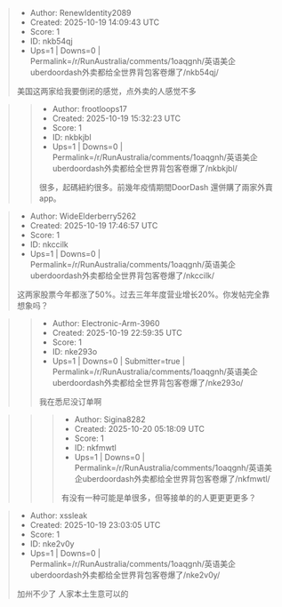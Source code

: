 > - Author: RenewIdentity2089
> - Created: 2025-10-19 14:09:43 UTC
> - Score: 1
> - ID: nkb54qj
> - Ups=1 | Downs=0 | Permalink=/r/RunAustralia/comments/1oaqgnh/英语美企uberdoordash外卖都给全世界背包客卷爆了/nkb54qj/
>
> 美国这两家给我要倒闭的感觉，点外卖的人感觉不多

>> - Author: frootloops17
>> - Created: 2025-10-19 15:32:23 UTC
>> - Score: 1
>> - ID: nkbkjbl
>> - Ups=1 | Downs=0 | Permalink=/r/RunAustralia/comments/1oaqgnh/英语美企uberdoordash外卖都给全世界背包客卷爆了/nkbkjbl/
>>
>> 很多，起碼紐約很多。前幾年疫情期間DoorDash 還併購了兩家外賣app。

> - Author: WideElderberry5262
> - Created: 2025-10-19 17:46:57 UTC
> - Score: 1
> - ID: nkccilk
> - Ups=1 | Downs=0 | Permalink=/r/RunAustralia/comments/1oaqgnh/英语美企uberdoordash外卖都给全世界背包客卷爆了/nkccilk/
>
> 这两家股票今年都涨了50%。过去三年年度营业增长20%。你发帖完全靠想象吗？

>> - Author: Electronic-Arm-3960
>> - Created: 2025-10-19 22:59:35 UTC
>> - Score: 1
>> - ID: nke293o
>> - Ups=1 | Downs=0 | Submitter=true | Permalink=/r/RunAustralia/comments/1oaqgnh/英语美企uberdoordash外卖都给全世界背包客卷爆了/nke293o/
>>
>> 我在悉尼没订单啊

>>> - Author: Sigina8282
>>> - Created: 2025-10-20 05:18:09 UTC
>>> - Score: 1
>>> - ID: nkfmwtl
>>> - Ups=1 | Downs=0 | Permalink=/r/RunAustralia/comments/1oaqgnh/英语美企uberdoordash外卖都给全世界背包客卷爆了/nkfmwtl/
>>>
>>> 有没有一种可能是单很多，但等接单的的人更更更更多？

> - Author: xssleak
> - Created: 2025-10-19 23:03:05 UTC
> - Score: 1
> - ID: nke2v0y
> - Ups=1 | Downs=0 | Permalink=/r/RunAustralia/comments/1oaqgnh/英语美企uberdoordash外卖都给全世界背包客卷爆了/nke2v0y/
>
> 加州不少了 人家本土生意可以的
